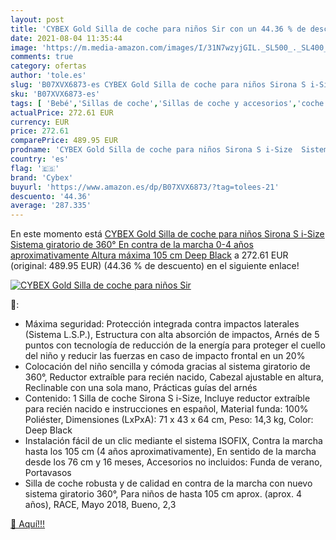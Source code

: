 ```yaml
---
layout: post
title: 'CYBEX Gold Silla de coche para niños Sir con un 44.36 % de descuento'
date: 2021-08-04 11:35:44
image: 'https://m.media-amazon.com/images/I/31N7wzyjGIL._SL500_._SL400_.jpg'
comments: true
category: ofertas
author: 'tole.es'
slug: 'B07XVX6873-es CYBEX Gold Silla de coche para niños Sirona S i-Size...'
sku: 'B07XVX6873-es'
tags: [ 'Bebé','Sillas de coche','Sillas de coche y accesorios','coche','cybex','de','silla', ]
actualPrice: 272.61 EUR
currency: EUR
price: 272.61
comparePrice: 489.95 EUR
prodname: 'CYBEX Gold Silla de coche para niños Sirona S i-Size  Sistema giratorio de 360°  En contra de la marcha  0-4 años aproximativamente  Altura máxima 105 cm  Deep Black'
country: 'es'
flag: '🇪🇸'
brand: 'Cybex'
buyurl: 'https://www.amazon.es/dp/B07XVX6873/?tag=tolees-21'
descuento: '44.36'
average: '287.335'
---
```


En este momento está [CYBEX Gold Silla de coche para niños Sirona S i-Size  Sistema giratorio de 360°  En contra de la marcha  0-4 años aproximativamente  Altura máxima 105 cm  Deep Black](https://www.amazon.es/dp/B07XVX6873/?tag=tolees-21) a 272.61 EUR (original: 489.95 EUR) (44.36 %  de descuento) en el siguiente enlace!

[![CYBEX Gold Silla de coche para niños Sir](https://m.media-amazon.com/images/I/31N7wzyjGIL._SL500_._SL400_.jpg)](https://www.amazon.es/dp/B07XVX6873/?tag=tolees-21)

🔎:

- Máxima seguridad: Protección integrada contra impactos laterales (Sistema L.S.P.), Estructura con alta absorción de impactos, Arnés de 5 puntos con tecnología de reducción de la energía para proteger el cuello del niño y reducir las fuerzas en caso de impacto frontal en un 20%
- Colocación del niño sencilla y cómoda gracias al sistema giratorio de 360°, Reductor extraíble para recién nacido, Cabezal ajustable en altura, Reclinable con una sola mano, Prácticas guías del arnés
- Contenido: 1 Silla de coche Sirona S i-Size, Incluye reductor extraíble para recién nacido e instrucciones en español, Material funda: 100% Poliéster, Dimensiones (LxPxA): 71 x 43 x 64 cm, Peso: 14,3 kg, Color: Deep Black
- Instalación fácil de un clic mediante el sistema ISOFIX, Contra la marcha hasta los 105 cm (4 años aproximativamente), En sentido de la marcha desde los 76 cm y 16 meses, Accesorios no incluidos: Funda de verano, Portavasos
- Silla de coche robusta y de calidad en contra de la marcha con nuevo sistema giratorio 360°, Para niños de hasta 105 cm aprox. (aprox. 4 años), RACE, Mayo 2018, Bueno, 2,3

[🛒 Aquí!!!](https://www.amazon.es/dp/B07XVX6873/?tag=tolees-21)
